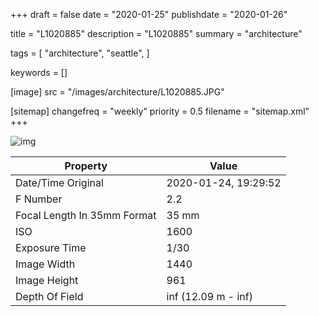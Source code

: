 +++
draft = false
date = "2020-01-25"
publishdate = "2020-01-26"

title = "L1020885"
description = "L1020885"
summary = "architecture"

tags = [
    "architecture",
    "seattle",
]

keywords = []

[image]
    src = "/images/architecture/L1020885.JPG"

[sitemap]
    changefreq = "weekly"
    priority = 0.5
    filename = "sitemap.xml"
+++


![img](/images/architecture/L1020885.JPG)

Property | Value
---------|------
Date/Time Original              | 2020-01-24, 19:29:52
F Number                        | 2.2
Focal Length In 35mm Format     | 35 mm
ISO                             | 1600
Exposure Time                   | 1/30
Image Width                     | 1440
Image Height                    | 961
Depth Of Field                  | inf (12.09 m - inf)
